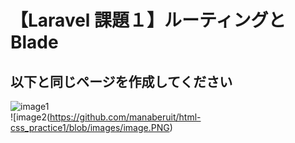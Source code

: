 # 【Laravel 課題１】ルーティングとBlade
## 以下と同じページを作成してください

![image1](https://github.com/manaberuit/html-css_practice1/blob/images/image.PNG)  
![image2(https://github.com/manaberuit/html-css_practice1/blob/images/image.PNG)  
